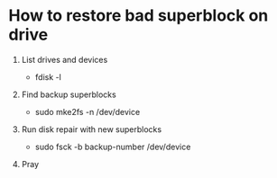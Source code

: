 # How to restore bad superblock on drive

1. List drives and devices

    - fdisk -l

2. Find backup superblocks

    - sudo mke2fs -n /dev/device

3. Run disk repair with new superblocks

    - sudo fsck -b backup-number /dev/device

4. Pray
